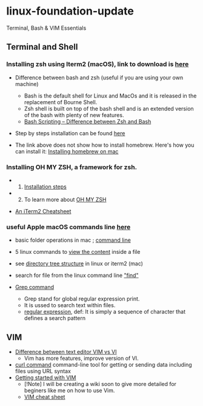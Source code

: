 # linux-foundation-update
Terminal, Bash & VIM Essentials

## Terminal and Shell

### Installing zsh using Iterm2 (macOS), link to download is [here](https://iterm2.com)
- Difference between bash and zsh (useful if you are using your own machine)
  - Bash is the default shell for Linux and MacOs and it is released in the replacement of Bourne Shell.
  - Zsh shell is built on top of the bash shell and is an extended version of the bash with plenty of new features.
  - [Bash Scripting – Difference between Zsh and Bash](https://www.geeksforgeeks.org/bash-scripting-difference-between-zsh-and-bash/)


- Step by steps installation can be found [here](https://github.com/ohmyzsh/ohmyzsh/wiki/Installing-ZSH)
- The link above does not show how to install homebrew. Here's how you can install it:
[Installing homebrew on mac](https://brew.sh)

### Installing OH MY ZSH, a framework for zsh.
- 1. [Installation steps](https://github.com/ohmyzsh/ohmyzsh)
- 2. To learn more about [OH MY ZSH](https://ohmyz.sh)

- [An iTerm2 Cheatsheet](https://gist.github.com/squarism/ae3613daf5c01a98ba3a#tabs-and-windows)

### useful Apple macOS commands line [here](https://ss64.com/osx/)
- basic folder operations in mac ; [command line](https://appletoolbox.com/navigate-folders-using-the-mac-terminal/)
- 5 linux commands to [view the content](https://linuxhandbook.com/view-file-linux/) inside a file
- see [directory tree structure](https://www.cyberciti.biz/faq/linux-show-directory-structure-command-line/) in linux or iterm2 (mac)

- search for file from the linux command line ["find"](https://www.freecodecamp.org/news/how-to-search-for-files-from-the-linux-command-line/)
- [Grep command](https://phoenixnap.com/kb/grep-command-linux-unix-examples)
  - Grep stand for global regular expression print.
  - It is ussed to search text within files.
  - [regular expression](https://www3.ntu.edu.sg/home/ehchua/programming/howto/Regexe.html), def: It is simply a sequence of character that defines a search pattern


## VIM

- [Difference between text editor VIM vs VI](https://www.shell-tips.com/linux/vi-vs-vim/#gsc.tab=0)
   - Vim has more features, improve version of VI.
- [curl command](https://www.geeksforgeeks.org/curl-command-in-linux-with-examples/) command-line tool for getting or sending data including files using URL syntax
- [Getting started with VIM](https://www.geeksforgeeks.org/getting-started-with-vim-editor-in-linux/)
    - [!Note] I will be creating a wiki soon to give more detailed for beginers like me on how to use Vim.
    - [VIM cheat sheet](https://vim.rtorr.com)
  






















